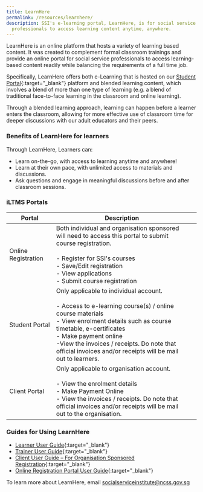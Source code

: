 ```yaml
---
title: LearnHere
permalink: /resources/learnhere/
description: SSI's e-learning portal, LearnHere, is for social service
  professionals to access learning content anytime, anywhere.
---
```

LearnHere is an online platform that hosts a variety of learning based content. It was created to complement formal classroom trainings and provide an online portal for social service professionals to access learning-based content readily while balancing the requirements of a full time job.

Specifically, LearnHere offers both e-Learning that is hosted on our [Student Portal](https://iltms.ssi.gov.sg/Student/Login){:target="_blank"} platform and blended learning content, which involves a blend of more than one type of learning (e.g. a blend of traditional face-to-face learning in the classroom and online learning).

Through a blended learning approach, learning can happen before a learner enters the classroom, allowing for more effective use of classroom time for deeper discussions with our adult educators and their peers.

### Benefits of LearnHere for learners
Through LearnHere, Learners can:
- Learn on-the-go, with access to learning anytime and anywhere!
- Learn at their own pace, with unlimited access to materials and discussions.
- Ask questions and engage in meaningful discussions before and after classroom sessions.

### iLTMS Portals

| Portal | Description | |
| -------- | -------- | -------- |
| Online Registration  | Both individual and organisation sponsored will need to access this portal to submit course registration.<br> <br> - Register for SSI's courses <br> - Save/Edit registration <br> - View applications <br>- Submit course registration|
|Student Portal| Only applicable to individual account. <br><br> - Access to e-learning course(s) / online course materials <br> - View enrolment details such as course timetable, e-certificates <br> - Make payment online <br> -View the invoices / receipts. Do note that official invoices and/or receipts will be mail out to learners.|
|Client Portal| Only applicable to organisation account. <br><br> - View the enrolment details <br>- Make Payment Online <br>- View the invoices / receipts. Do note that official invoices and/or receipts will be mail out to the organisation.




### Guides for Using LearnHere
- [Learner User Guide](/images/resources/iLTMS%20User%20Guide%20for%20Learners.pdf){:target="_blank"}
- [Trainer User Guide](/images/resources/iLTMS%20User%20Guide%20for%20Trainers.pdf){:target="_blank"}
- [Client User Guide – For Organisation Sponsored Registration](/images/resources/iLTMS%20User%20Guide%20for%20Organisation%20Sponsored.pdf){:target="_blank"}
- [Online Registration Portal User Guide](/images/resources/iLTMS%20User%20Guide%20for%20Online%20Registration%20Portal%20.pdf){:target="_blank"}

To learn more about LearnHere, email [socialserviceinstitute@ncss.gov.sg](mailto:socialserviceinstitute@ncss.gov.sg)